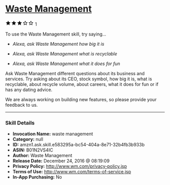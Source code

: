 # [Waste Management](http://alexa.amazon.com/#skills/amzn1.ask.skill.e583295a-bc54-404a-8e71-32b4fb3b933b)
![3 stars](../../images/ic_star_black_18dp_1x.png)![3 stars](../../images/ic_star_black_18dp_1x.png)![3 stars](../../images/ic_star_black_18dp_1x.png)![3 stars](../../images/ic_star_border_black_18dp_1x.png)![3 stars](../../images/ic_star_border_black_18dp_1x.png) 1

To use the Waste Management skill, try saying...

* *Alexa, ask Waste Management how big it is*

* *Alexa, ask Waste Management what is recyclable*

* *Alexa, ask Waste Management what it does for fun*

Ask Waste Management different questions about its business and services. Try asking about its CEO, stock symbol, how big it is, what is recyclable, about recycle volume, about careers, what it does for fun or if has any dating advice. 

We are always working on building new features, so please provide your feedback to us.

***

### Skill Details

* **Invocation Name:** waste management
* **Category:** null
* **ID:** amzn1.ask.skill.e583295a-bc54-404a-8e71-32b4fb3b933b
* **ASIN:** B01N2VS4IC
* **Author:** Waste Management
* **Release Date:** December 24, 2016 @ 08:19:09
* **Privacy Policy:** http://www.wm.com/privacy-policy.jsp
* **Terms of Use:** http://www.wm.com/terms-of-service.jsp
* **In-App Purchasing:** No
